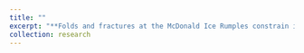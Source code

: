 ```yaml
---
title: ""
excerpt: "**Folds and fractures at the McDonald Ice Rumples constrain ice rheology and criterion for failure.** We model deformation at the McDonald Ice Rumples (MIR), formed as the Brunt Ice Shelf is grounded into a bathymetric high. The MIR are characterized by concentric folds intersected by radial fractures, implying viscous and brittle behavior, respectively. We interpret these features to constrain ice rheology and strength. <br/><img src='/images/rumple_evolution_2d.pdf'>"
collection: research
---
```

